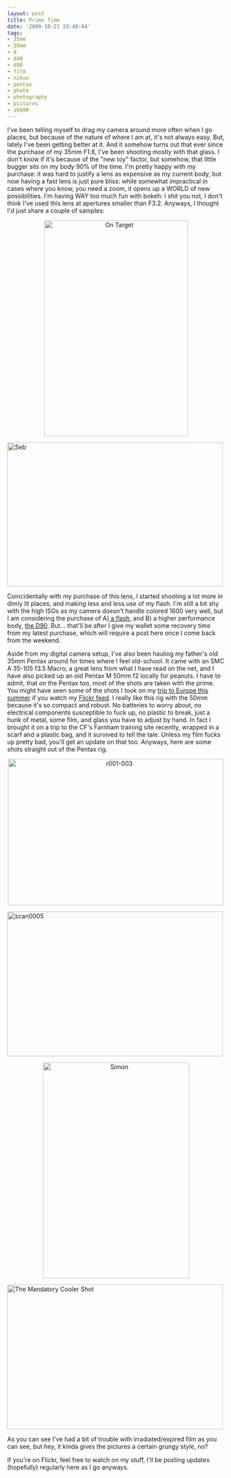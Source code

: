 ```yaml
---
layout: post
title: Prime Time
date: '2009-10-21 23:40:04'
tags:
- 35mm
- 50mm
- d
- d40
- d90
- film
- nikon
- pentax
- photo
- photography
- pictures
- sb600
---
```


I've been telling myself to drag my camera around more often when I go places, but because of the nature of where I am at, it's not always easy. But, lately I've been getting better at it. And it somehow turns out that ever since the purchase of my 35mm F1.8, I've been shooting mostly with that glass. I don't know if it's because of the "new toy" factor, but somehow, that little bugger sits on my body 90% of the time. I'm pretty happy with my purchase: it was hard to justify a lens as expensive as my current body, but now having a fast lens is just pure bliss: while somewhat impractical in cases where you know, you need a zoom, it opens up a WORLD of new possibilities. I'm having WAY too much fun with bokeh: I shit you not, I don't think I've used this lens at apertures smaller than F3.2. Anyways, I thought I'd just share a couple of samples:

<p align="center"><a href="http://www.flickr.com/photos/maximerousseau/3960668122/" title="On Target by Maxime Rousseau, on Flickr"><img align="center" src="http://farm3.static.flickr.com/2647/3960668122_f904df3c77.jpg" width="333" height="500" alt="On Target" /></a>

<a href="http://www.flickr.com/photos/maximerousseau/4026054054/" title="Seb by Maxime Rousseau, on Flickr"> <img src="http://farm4.static.flickr.com/3482/4026054054_8a286ef763.jpg" width="500" height="333" alt="Seb" /></a></p>

Coincidentally with my purchase of this lens, I started shooting a lot more in dimly lit places, and making less and less use of my flash.  I'm still a bit shy with the high ISOs as my camera doesn't handle colored 1600 very well, but I am considering the purchase of A)<a href="http://www.henrys.com/webapp/wcs/stores/servlet/ItemsDisplay?storeId=10001&amp;catalogId=10001&amp;departmentId=10407&amp;categoryId=10436&amp;itemID=129201"> a flash</a>, and B) a higher performance body, <a href="http://www.dpreview.com/reviews/nikond90/">the D90</a>. But... that'll be after I give my wallet some recovery time from my latest purchase, which will require a post here once I come back from the weekend.

Aside from my digital camera setup, I've also been hauling my father's old 35mm Pentax around for times where I feel old-school. It came with an SMC A 35-105 f3.5 Macro, a great lens from what I have read on the net, and I have also picked up an old Pentax M 50mm f2 locally for peanuts. I have to admit, that on the Pentax too, most of the shots are taken with the prime. You might have seen some of the shots I took on my <a href="http://www.flickr.com/photos/maximerousseau/sets/72157621610678966/">trip to Europe this summer</a> if you watch my <a href="http://www.flickr.com/photos/maximerousseau/">Flickr feed</a>. I really like this rig with the 50mm because it's so compact and robust. No batteries to worry about, no electrical components susceptible to fuck up, no plastic to break, just a hunk of metal, some film, and glass you have to adjust by hand. In fact I brought it on a trip to the CF's Farnham training site recently, wrapped in a scarf and a plastic bag, and it survived to tell the tale. Unless my film fucks up pretty bad, you'll get an update on that too. Anyways, here are some shots straight out of the Pentax rig. 

<p align="center"><a href="http://www.flickr.com/photos/maximerousseau/3731241660/" title="r001-003 by Maxime Rousseau, on Flickr"><img src="http://farm3.static.flickr.com/2670/3731241660_4b02d449b1.jpg" width="500" height="339" alt="r001-003" /></a>

<a href="http://www.flickr.com/photos/maximerousseau/3975149711/" title="scan0005 by Maxime Rousseau, on Flickr"><img src="http://farm3.static.flickr.com/2439/3975149711_62119df857.jpg" width="500" height="335" alt="scan0005" /></a>

<p align="center"><a href="http://www.flickr.com/photos/maximerousseau/3730445559/" title="Simon by Maxime Rousseau, on Flickr"><img align="center" src="http://farm4.static.flickr.com/3509/3730445559_660e2e7580.jpg" width="339" height="500" alt="Simon" /></a></p>

<a href="http://www.flickr.com/photos/maximerousseau/3975141113/" title="The Mandatory Cooler Shot by Maxime Rousseau, on Flickr"><img src="http://farm4.static.flickr.com/3448/3975141113_17847de307.jpg" width="500" height="335" alt="The Mandatory Cooler Shot" /></a></p>

As you can see I've had a bit of trouble with irradiated/expired film as you can see, but hey, it kinda gives the pictures a certain grungy style, no?

If you're on Flickr, feel free to watch on my stuff, I'll be posting updates (hopefully) regularly here as I go anyways. 
